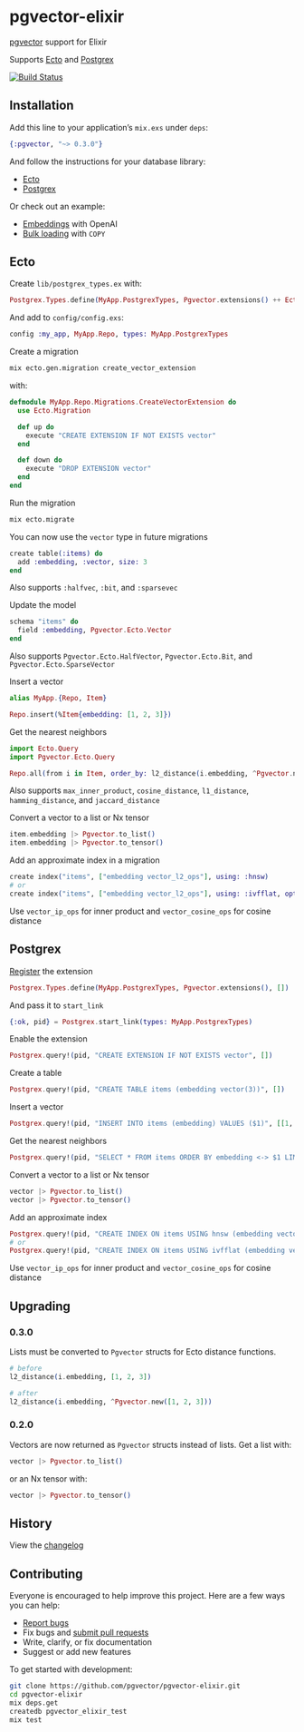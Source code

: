 # pgvector-elixir

[pgvector](https://github.com/pgvector/pgvector) support for Elixir

Supports [Ecto](https://github.com/elixir-ecto/ecto) and [Postgrex](https://github.com/elixir-ecto/postgrex)

[![Build Status](https://github.com/pgvector/pgvector-elixir/actions/workflows/build.yml/badge.svg)](https://github.com/pgvector/pgvector-elixir/actions)

## Installation

Add this line to your application’s `mix.exs` under `deps`:

```elixir
{:pgvector, "~> 0.3.0"}
```

And follow the instructions for your database library:

- [Ecto](#ecto)
- [Postgrex](#postgrex)

Or check out an example:

- [Embeddings](https://github.com/pgvector/pgvector-elixir/blob/master/examples/openai/example.exs) with OpenAI
- [Bulk loading](https://github.com/pgvector/pgvector-elixir/blob/master/examples/loading/example.exs) with `COPY`

## Ecto

Create `lib/postgrex_types.ex` with:

```elixir
Postgrex.Types.define(MyApp.PostgrexTypes, Pgvector.extensions() ++ Ecto.Adapters.Postgres.extensions(), [])
```

And add to `config/config.exs`:

```elixir
config :my_app, MyApp.Repo, types: MyApp.PostgrexTypes
```

Create a migration

```sh
mix ecto.gen.migration create_vector_extension
```

with:

```elixir
defmodule MyApp.Repo.Migrations.CreateVectorExtension do
  use Ecto.Migration

  def up do
    execute "CREATE EXTENSION IF NOT EXISTS vector"
  end

  def down do
    execute "DROP EXTENSION vector"
  end
end
```

Run the migration

```sh
mix ecto.migrate
```

You can now use the `vector` type in future migrations

```elixir
create table(:items) do
  add :embedding, :vector, size: 3
end
```

Also supports `:halfvec`, `:bit`, and `:sparsevec`

Update the model

```elixir
schema "items" do
  field :embedding, Pgvector.Ecto.Vector
end
```

Also supports `Pgvector.Ecto.HalfVector`, `Pgvector.Ecto.Bit`, and `Pgvector.Ecto.SparseVector`

Insert a vector

```elixir
alias MyApp.{Repo, Item}

Repo.insert(%Item{embedding: [1, 2, 3]})
```

Get the nearest neighbors

```elixir
import Ecto.Query
import Pgvector.Ecto.Query

Repo.all(from i in Item, order_by: l2_distance(i.embedding, ^Pgvector.new([1, 2, 3])), limit: 5)
```

Also supports `max_inner_product`, `cosine_distance`, `l1_distance`, `hamming_distance`, and `jaccard_distance`

Convert a vector to a list or Nx tensor

```elixir
item.embedding |> Pgvector.to_list()
item.embedding |> Pgvector.to_tensor()
```

Add an approximate index in a migration

```elixir
create index("items", ["embedding vector_l2_ops"], using: :hnsw)
# or
create index("items", ["embedding vector_l2_ops"], using: :ivfflat, options: "lists = 100")
```

Use `vector_ip_ops` for inner product and `vector_cosine_ops` for cosine distance

## Postgrex

[Register](https://github.com/elixir-ecto/postgrex#extensions) the extension

```elixir
Postgrex.Types.define(MyApp.PostgrexTypes, Pgvector.extensions(), [])
```

And pass it to `start_link`

```elixir
{:ok, pid} = Postgrex.start_link(types: MyApp.PostgrexTypes)
```

Enable the extension

```elixir
Postgrex.query!(pid, "CREATE EXTENSION IF NOT EXISTS vector", [])
```

Create a table

```elixir
Postgrex.query!(pid, "CREATE TABLE items (embedding vector(3))", [])
```

Insert a vector

```elixir
Postgrex.query!(pid, "INSERT INTO items (embedding) VALUES ($1)", [[1, 2, 3]])
```

Get the nearest neighbors

```elixir
Postgrex.query!(pid, "SELECT * FROM items ORDER BY embedding <-> $1 LIMIT 5", [[1, 2, 3]])
```

Convert a vector to a list or Nx tensor

```elixir
vector |> Pgvector.to_list()
vector |> Pgvector.to_tensor()
```

Add an approximate index

```elixir
Postgrex.query!(pid, "CREATE INDEX ON items USING hnsw (embedding vector_l2_ops)", [])
# or
Postgrex.query!(pid, "CREATE INDEX ON items USING ivfflat (embedding vector_l2_ops) WITH (lists = 100)", [])
```

Use `vector_ip_ops` for inner product and `vector_cosine_ops` for cosine distance

## Upgrading

### 0.3.0

Lists must be converted to `Pgvector` structs for Ecto distance functions.

```elixir
# before
l2_distance(i.embedding, [1, 2, 3])

# after
l2_distance(i.embedding, ^Pgvector.new([1, 2, 3]))
```

### 0.2.0

Vectors are now returned as `Pgvector` structs instead of lists. Get a list with:

```elixir
vector |> Pgvector.to_list()
```

or an Nx tensor with:

```elixir
vector |> Pgvector.to_tensor()
```

## History

View the [changelog](https://github.com/pgvector/pgvector-elixir/blob/master/CHANGELOG.md)

## Contributing

Everyone is encouraged to help improve this project. Here are a few ways you can help:

- [Report bugs](https://github.com/pgvector/pgvector-elixir/issues)
- Fix bugs and [submit pull requests](https://github.com/pgvector/pgvector-elixir/pulls)
- Write, clarify, or fix documentation
- Suggest or add new features

To get started with development:

```sh
git clone https://github.com/pgvector/pgvector-elixir.git
cd pgvector-elixir
mix deps.get
createdb pgvector_elixir_test
mix test
```

